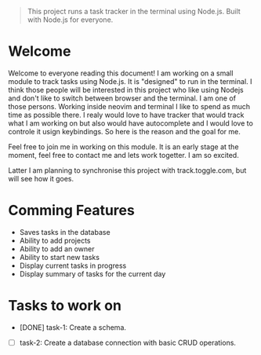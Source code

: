 > This project runs a task tracker in the terminal using Node.js. Built with Node.js for everyone.

# Welcome
Welcome to everyone reading this document! I am working on a small module to track tasks using Node.js. It is "designed" to run in the terminal. I think those people will be interested in this project who like using Nodejs and don't like to switch between browser and the terminal. I am one of those persons. Working inside neovim and terminal I like to spend as much time as possible there. I realy would love to have tracker that would track what I am working on but also would have autocomplete and I would love to controle it usign keybindings. So here is the reason and the goal for me. 

Feel free to join me in working on this module. It is an early stage at the moment, feel free to contact me and lets work togetter. I am so excited. 

Latter I am planning to synchronise this project with track.toggle.com, but will see how it goes.

# Comming Features
- Saves tasks in the database
- Ability to add projects 
- Ability to add an owner
- Ability to start new tasks
- Display current tasks in progress
- Display summary of tasks for the current day

# Tasks to work on
- [DONE] task-1: Create a schema.
- [ ] task-2: Create a database connection with basic CRUD operations.

